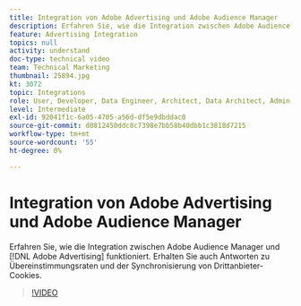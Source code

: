 ```yaml
---
title: Integration von Adobe Advertising und Adobe Audience Manager
description: Erfahren Sie, wie die Integration zwischen Adobe Audience Manager und Adobe Advertising funktioniert. Erhalten Sie auch Antworten zu Übereinstimmungsraten und der Synchronisierung von Drittanbieter-Cookies.
feature: Advertising Integration
topics: null
activity: understand
doc-type: technical video
team: Technical Marketing
thumbnail: 25894.jpg
kt: 3072
topic: Integrations
role: User, Developer, Data Engineer, Architect, Data Architect, Admin, Leader
level: Intermediate
exl-id: 92041f1c-6a05-4705-a56d-df5e9dbddac0
source-git-commit: d0812450ddc8c7398e7bb58b40dbb1c3818d7215
workflow-type: tm+mt
source-wordcount: '55'
ht-degree: 0%

---
```


# Integration von Adobe Advertising und Adobe Audience Manager

Erfahren Sie, wie die Integration zwischen Adobe Audience Manager und [!DNL Adobe Advertising] funktioniert. Erhalten Sie auch Antworten zu Übereinstimmungsraten und der Synchronisierung von Drittanbieter-Cookies.

>[!VIDEO](https://video.tv.adobe.com/v/35540/?quality=12&captions=ger)
